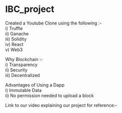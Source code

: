 # IBC_project
Created a Youtube Clone using the following :- </br>
i) Truffle </br>
ii) Ganache  </br>
iii) Solidity </br>
iv) React </br>
v) Web3  </br>

Why Blockchain :- </br>
i) Transparency </br>
ii) Security </br>
iii) Decentralized </br>

Advantages of Using a Dapp </br>
i) Immutable Data </br>
ii) No permission needed to upload a block </br>

Link to our video explaining our project for reference:- </br>


